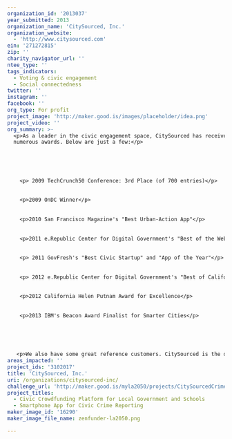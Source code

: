```yaml
---
organization_id: '2013037'
year_submitted: 2013
organization_name: 'CitySourced, Inc.'
organization_website:
  - 'http://www.citysourced.com'
ein: '271272815'
zip: ''
charity_navigator_url: ''
ntee_type: ''
tags_indicators:
  - Voting & civic engagement
  - Social connectedness
twitter: ''
instagram: ''
facebook: ''
org_type: For profit
project_image: 'http://maker.good.is/images/placeholder/idea.png'
project_video: ''
org_summary: >-
  <p>As a leader in the civic engagement space, CitySourced has received
  numerous awards. Below are just a few:</p>
   
   
   
   
   
    <p> 2009 TechCrunch50 Conference: 3rd Place (of 700 entries)</p>
   
   
    <p>2009 OnDC Winner</p>
   
   
    <p>2010 San Francisco Magazine's "Best Urban-Action App"</p>
   
   
    <p>2011 e.Republic Center for Digital Government's "Best of the Web"</p> 
   
   
    <p> 2011 GovFresh's "Best Civic Startup" and "App of the Year"</p>
   
   
    <p> 2012 e.Republic Center for Digital Government's "Best of California award for Best Application Serving the Public"</p>
   
   
    <p>2012 California Helen Putnam Award for Excellence</p>
   
   
    <p>2013 IBM's Beacon Award Finalist for Smarter Cities</p>
   
   
   
   
   
   <p>We also have some great reference customers. CitySourced is the official civic engagement platform for cities such as San Jose, San Diego, Honolulu, Omaha and the LAUSD. Our solution directly benefits over 13.2 million citizens worldwide, and we're deployed in six countries spread out across the globe.</p>
areas_impacted: ''
project_ids: '3102017'
title: 'CitySourced, Inc.'
uri: /organizations/citysourced-inc/
challenge_url: 'http://maker.good.is/myla2050/projects/CitySourcedCrimeApp.html'
project_titles:
  - Civic Crowdfunding Platform for Local Government and Schools
  - Smartphone App for Civic Crime Reporting
maker_image_id: '16290'
maker_image_file_name: zenfunder-la2050.png

---
```

